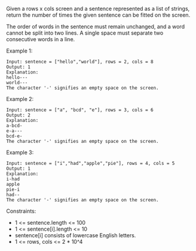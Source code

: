 Given a rows x cols screen and a sentence represented as a list of strings, return the number of times the given sentence can be fitted on the screen.

The order of words in the sentence must remain unchanged, and a word cannot be split into two lines. A single space must separate two consecutive words in a line.

 

Example 1:
```
Input: sentence = ["hello","world"], rows = 2, cols = 8
Output: 1
Explanation:
hello---
world---
The character '-' signifies an empty space on the screen.
```

Example 2:
```
Input: sentence = ["a", "bcd", "e"], rows = 3, cols = 6
Output: 2
Explanation:
a-bcd- 
e-a---
bcd-e-
The character '-' signifies an empty space on the screen.
```

Example 3:
```
Input: sentence = ["i","had","apple","pie"], rows = 4, cols = 5
Output: 1
Explanation:
i-had
apple
pie-i
had--
The character '-' signifies an empty space on the screen.
```

Constraints:

- 1 <= sentence.length <= 100
- 1 <= sentence[i].length <= 10
- sentence[i] consists of lowercase English letters.
- 1 <= rows, cols <= 2 * 10^4